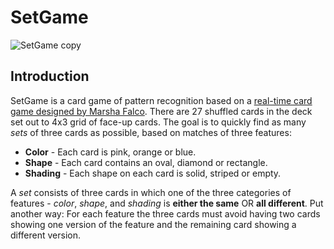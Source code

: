 # SetGame

![SetGame copy](https://user-images.githubusercontent.com/77430390/111865045-e3943880-8921-11eb-9ae6-ec46a2f75c8e.jpg) 

## Introduction
SetGame is a card game of pattern recognition based on a [real-time card game designed by Marsha Falco](https://en.wikipedia.org/wiki/Set_(card_game)#Basic_combinatorics_of_Set). 
There are 27 shuffled cards in the deck set out to 4x3 grid of face-up cards. The goal is to quickly find as many *sets* of three cards as possible, based on matches of three features:
- **Color** - Each card is pink, orange or blue.
- **Shape** - Each card contains an oval, diamond or rectangle.
- **Shading** - Each shape on each card is solid, striped or empty.

A *set* consists of three cards in which one of the three categories of features - *color*, *shape*, and *shading* is **either the same** OR **all different**. Put another way: For each feature the three cards must avoid having two cards showing one version of the feature and the remaining card showing a different version.
